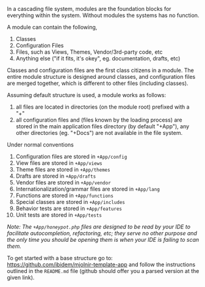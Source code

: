 In a cascading file system, modules are the foundation blocks for everything
within the system. Without modules the systems has no function.

A module can contain the following,

 1. Classes
 2. Configuration Files
 3. Files, such as Views, Themes, Vendor/3rd-party code, etc
 4. Anything else ("if it fits, it's okey", eg. documentation, drafts, etc)

Classes and configuration files are the first class citizens in a module. The
entire module structure is designed around classes, and configuration files are
merged together, which is different to other files (including classes).

Assuming default structure is used, a module works as follows:

  1. all files are located in directories (on the module root) prefixed
 with a "+"
  2. all configuration files and (files known by the loading process) are stored
 in the main application files directory (by default "+App"), any other
 directories (eg. "+Docs") are not available in the file system.

Under normal conventions

 1. Configuration files are stored in `+App/config`
 2. View files are stored in `+App/views`
 3. Theme files are stored in `+App/themes`
 4. Drafts are stored in `+App/drafts`
 5. Vendor files are stored in `+App/vendor`
 6. Internationalization/grammar files are stored in `+App/lang`
 7. Functions are stored in `+App/functions`
 8. Special classes are stored in `+App/includes`
 9. Behavior tests are stored in `+App/features`
 10. Unit tests are stored in `+App/tests`

*Note: The `+App/honeypot.php` files are designed to be read by your IDE to
facilitate autocompletion, refactoring, etc; they serve no other purpose and the
only time you should be opening them is when your IDE is failing to scan them.*

To get started with a base structure go to:
https://github.com/ibidem/mjolnir-template-app and follow the instructions
outlined in the `README.md` file (github should offer you a parsed version at
the given link).
